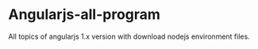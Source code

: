 # Angularjs-all-program
All topics of angularjs 1.x version with download nodejs environment files.
